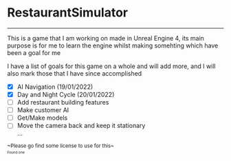 # RestaurantSimulator
 
---
This is a game that I am working on made in Unreal Engine 4, its main purpose is for me to learn the engine
whilst making somehting which have been a goal for me

I have a list of goals for this game on a whole and will add more, and I will also mark those that I have since accomplished
- [X] AI Navigation (19/01/2022)
- [X] Day and Night Cycle (20/01/2022)
- [ ] Add restaurant building features
- [ ] Make customer AI
- [ ] Get/Make models
- [ ] Move the camera back and keep it stationary<br/>
...

<sub>~Please go find some license to use for this~<sub><br/>
<sub>Found one<sub>
